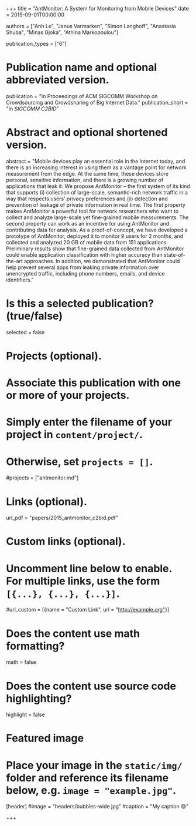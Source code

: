 +++
title = "AntMonitor: A System for Monitoring from Mobile Devices"
date = 2015-09-01T00:00:00

authors = ["Anh Le", "Janus Varmarken", "Simon Langhoff", "Anastasia Shuba", "Minas Gjoka", "Athina Markopoulou"]


publication_types = ["6"]

# Publication name and optional abbreviated version.
publication = "In Proceedings of ACM SIGCOMM Workshop on Crowdsourcing and Crowdsharing of Big Internet Data."
publication_short = "In *SIGCOMM C2BID*"

# Abstract and optional shortened version.
abstract = "Mobile devices play an essential role in the Internet today, and there is an increasing interest in using them as a vantage point for network measurement from the edge. At the same time, these devices store personal, sensitive information, and there is a growing number of applications that leak it. We propose AntMonitor – the first system of its kind that supports (i) collection of large-scale, semantic-rich network traffic in a way that respects users’ privacy preferences and (ii) detection and prevention of leakage of private information in real time. The first property makes AntMonitor a powerful tool for network researchers who want to collect and analyze large-scale yet fine-grained mobile measurements. The second property can work as an incentive for using AntMonitor and contributing data for analysis. As a proof-of-concept, we have developed a prototype of AntMonitor, deployed it to monitor 9 users for 2 months, and collected and analyzed 20 GB of mobile data from 151 applications. Preliminary results show that fine-grained data collected from AntMonitor could enable application classification with higher accuracy than state-of-the-art approaches. In addition, we demonstrated that AntMonitor could help prevent several apps from leaking private information over unencrypted traffic, including phone numbers, emails, and device identifiers."

# Is this a selected publication? (true/false)
selected = false

# Projects (optional).
#   Associate this publication with one or more of your projects.
#   Simply enter the filename of your project in `content/project/`.
#   Otherwise, set `projects = []`.
#projects = ["antmonitor.md"]

# Links (optional).
url_pdf = "papers/2015_antmonitor_c2bid.pdf"

# Custom links (optional).
#   Uncomment line below to enable. For multiple links, use the form `[{...}, {...}, {...}]`.
#url_custom = [{name = "Custom Link", url = "http://example.org"}]

# Does the content use math formatting?
math = false

# Does the content use source code highlighting?
highlight = false

# Featured image
# Place your image in the `static/img/` folder and reference its filename below, e.g. `image = "example.jpg"`.
[header]
#image = "headers/bubbles-wide.jpg"
#caption = "My caption :smile:"

+++
